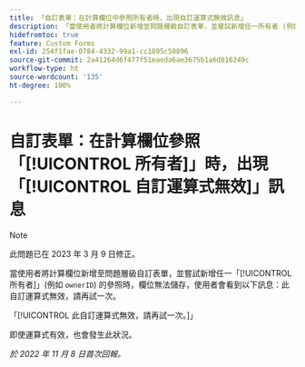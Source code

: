 ```yaml
---
title: 「自訂表單：在計算欄位中參照所有者時，出現自訂運算式無效訊息」
description: 「當使用者將計算欄位新增至問題層級自訂表單，並嘗試新增任一所有者 (例如「ownerID」) 的參照時，欄位無法儲存，使用者會看到以下訊息：此自訂運算式無效，請再試一次。」
hidefromtoc: true
feature: Custom Forms
exl-id: 254f1fae-0784-4332-99a1-cc1895c50896
source-git-commit: 2a41264d6f477f51eaeda6ae3675b1a6d816249c
workflow-type: ht
source-wordcount: '135'
ht-degree: 100%

---
```


# 自訂表單：在計算欄位參照「[!UICONTROL 所有者]」時，出現「[!UICONTROL 自訂運算式無效]」訊息

>[!NOTE]
>
>此問題已在 2023 年 3 月 9 日修正。

<!--
>[!NOTE]
>
>This issue was fixed on December 1, 2022.
-->

當使用者將計算欄位新增至問題層級自訂表單，並嘗試新增任一「[!UICONTROL 所有者]」(例如 `ownerID`) 的參照時，欄位無法儲存，使用者會看到以下訊息：此自訂運算式無效，請再試一次。

「[!UICONTROL 此自訂運算式無效，請再試一次。]」

即使運算式有效，也會發生此狀況。

_於 2022 年 11 月 8 日首次回報。_
